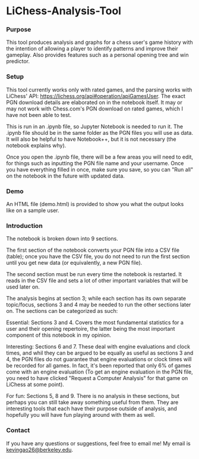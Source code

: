 # LiChess-Analysis-Tool

### Purpose
This tool produces analysis and graphs for a chess user's game history with the intention of allowing a player to identify patterns and improve their gameplay. Also provides features such as a personal opening tree and win predictor.


### Setup
This tool currently works only with rated games, and the parsing works with LiChess' API: https://lichess.org/api#operation/apiGamesUser. The exact PGN download details are elaborated on in the notebook itself. It may or may not work with Chess.com's PGN download on rated games, which I have not been able to test.

This is run in an .ipynb file, so Jupyter Notebook is needed to run it. The .ipynb file should be in the same folder as the PGN files you will use as data. It will also be helpful to have Notebook++, but it is not necessary (the notebook explains why). 

Once you open the .ipynb file, there will be a few areas you will need to edit, for things such as inputting the PGN file name and your username. Once you have everything filled in once, make sure you save, so you can "Run all" on the notebook in the future with updated data.

### Demo
An HTML file (demo.html) is provided to show you what the output looks like on a sample user. 

### Introduction
The notebook is broken down into 9 sections.

The first section of the notebook converts your PGN file into a CSV file (table); once you have the CSV file, you do not need to run the first section until you get new data (or equivalently, a new PGN file).

The second section must be run every time the notebook is restarted. It reads in the CSV file and sets a lot of other important variables that will be used later on.

The analysis begins at section 3; while each section has its own separate topic/focus, sections 3 and 4 may be needed to run the other sections later on. The sections can be categorized as such:

Essential: Sections 3 and 4. Covers the most fundamental statistics for a user and their opening repertoire, the latter being the most important component of this notebook in my opinion.

Interesting: Sections 6 and 7. These deal with engine evaluations and clock times, and whil they can be argued to be equally as useful as sections 3 and 4, the PGN files do not guarantee that engine evaluations or clock times will be recorded for all games. In fact, it's been reported that only 6% of games come with an engine evaluation (To get an engine evaluation in the PGN file, you need to have clicked "Request a Computer Analysis" for that game on LiChess at some point).

For fun: Sections 5, 8 and 9. There is no analysis in these sections, but perhaps you can still take away something useful from them. They are interesting tools that each have their purpose outside of analysis, and hopefully you will have fun playing around with them as well.

### Contact
If you have any questions or suggestions, feel free to email me!
My email is kevingao26@berkeley.edu.

